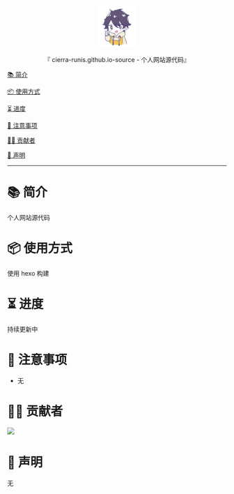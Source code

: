 <div align="center">
  <img id="cierra-runis.github.io-source" width="96" alt="cierra-runis.github.io-source" src="repository_icon/icon.svg">
  <p>『 cierra-runis.github.io-source - 个人网站源代码』</p>
</div>

[📚 简介](#-简介)

[📦 使用方式](#-使用方式)

[⏳ 进度](#-进度)

[📌 注意事项](#-注意事项)

[🧑‍💻 贡献者](#-贡献者)

[🔦 声明](#-声明)

---

# 📚 简介

个人网站源代码

# 📦 使用方式

使用 hexo 构建

# ⏳ 进度

持续更新中

# 📌 注意事项

- 无

# 🧑‍💻 贡献者

<a href="https://github.com/Cierra-Runis/cierra-runis.github.io-source/graphs/contributors">
  <img src="https://contrib.rocks/image?repo=Cierra-Runis/cierra-runis.github.io-source" />
</a>

# 🔦 声明

无
